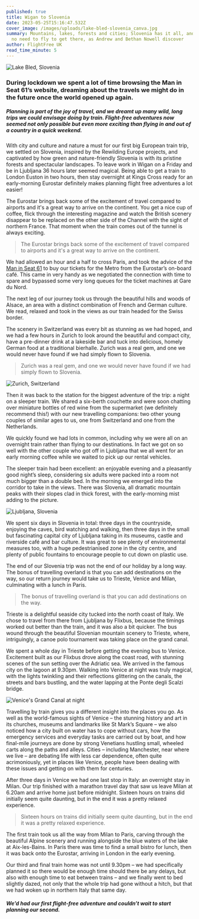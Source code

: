 ```yaml
---
published: true
title: Wigan to Slovenia
date: 2023-05-25T15:16:47.532Z
cover_image: /images/uploads/lake-bled-slovenia_canva.jpg
summary: Mountains, lakes, forests and cities; Slovenia has it all, and there's
  no need to fly to get there, as Andrew and Bethan Nowell discover
author: FlightFree UK
read_time_minute: 5
---
```

![](/images/uploads/lake-bled-slovenia_canva.jpg "Lake Bled, Slovenia")

### During lockdown we spent a lot of time browsing the Man in Seat 61’s website, dreaming about the travels we might do in the future once the world opened up again.

##### Planning is part of the joy of travel, and we dreamt up many wild, long trips we could envisage doing by train. Flight-free adventures now seemed not only possible but even more exciting than flying in and out of a country in a quick weekend.

With city and culture and nature a must for our first big European train trip, we settled on Slovenia, inspired by the Rewilding Europe projects, and captivated by how green and nature-friendly Slovenia is with its pristine forests and spectacular landscapes. To leave work in Wigan on a Friday and be in Ljubljana 36 hours later seemed magical. Being able to get a train to London Euston in two hours, then stay overnight at Kings Cross ready for an early-morning Eurostar definitely makes planning flight free adventures a lot easier!

The Eurostar brings back some of the excitement of travel compared to airports and it's a great way to arrive on the continent. You get a nice cup of coffee, flick through the interesting magazine and watch the British scenery disappear to be replaced on the other side of the Channel with the sight of northern France. That moment when the train comes out of the tunnel is always exciting.

> The Eurostar brings back some of the excitement of travel compared to airports and it's a great way to arrive on the continent.

We had allowed an hour and a half to cross Paris, and took the advice of the [Man in Seat 61](https://www.seat61.com/) to buy our tickets for the Metro from the Eurostar’s on-board café. This came in very handy as we negotiated the connection with time to spare and bypassed some very long queues for the ticket machines at Gare du Nord. 

The next leg of our journey took us through the beautiful hills and woods of Alsace, an area with a distinct combination of French and German culture. We read, relaxed and took in the views as our train headed for the Swiss border. 

The scenery in Switzerland was every bit as stunning as we had hoped, and we had a few hours in Zurich to look around the beautiful and compact city, have a pre-dinner drink at a lakeside bar and tuck into delicious, homely German food at a traditional bierhalle. Zurich was a real gem, and one we would never have found if we had simply flown to Slovenia. 

> Zurich was a real gem, and one we would never have found if we had simply flown to Slovenia. 

![](/images/uploads/zurich_a-newell.jpg "Zurich, Switzerland")

Then it was back to the station for the biggest adventure of the trip: a night on a sleeper train. We shared a six-berth couchette and were soon chatting over miniature bottles of red wine from the supermarket (we definitely recommend this!) with our new travelling companions: two other young couples of similar ages to us, one from Switzerland and one from the Netherlands. 

We quickly found we had lots in common, including why we were all on an overnight train rather than flying to our destinations. In fact we got on so well with the other couple who got off in Ljubljana that we all went for an early morning coffee while we waited to pick up our rental vehicles.

The sleeper train had been excellent: an enjoyable evening and a pleasantly good night’s sleep, considering six adults were packed into a room not much bigger than a double bed. In the morning we emerged into the corridor to take in the views. There was Slovenia, all dramatic mountain peaks with their slopes clad in thick forest, with the early-morning mist adding to the picture.

![](/images/uploads/ljubljana-slovenia_canva.jpg "Ljubljana, Slovenia")

We spent six days in Slovenia in total: three days in the countryside, enjoying the caves, bird watching and walking, then three days in the small but fascinating capital city of Ljubljana taking in its museums, castle and riverside café and bar culture. It was great to see plenty of environmental measures too, with a huge pedestrianised zone in the city centre, and plenty of public fountains to encourage people to cut down on plastic use. 

The end of our Slovenia trip was not the end of our holiday by a long way. The bonus of travelling overland is that you can add destinations on the way, so our return journey would take us to Trieste, Venice and Milan, culminating with a lunch in Paris.

> The bonus of travelling overland is that you can add destinations on the way.

Trieste is a delightful seaside city tucked into the north coast of Italy. We chose to travel from there from Ljubljana by Flixbus, because the timings worked out better than the train, and it was also a bit quicker. The bus wound through the beautiful Slovenian mountain scenery to Trieste, where, intriguingly, a canoe polo tournament was taking place on the grand canal.

We spent a whole day in Trieste before getting the evening bus to Venice. Excitement built as our Flixbus drove along the coast road, with stunning scenes of the sun setting over the Adriatic sea. We arrived in the famous city on the lagoon at 9.30pm. Walking into Venice at night was truly magical, with the lights twinkling and their reflections glittering on the canals, the streets and bars bustling, and the water lapping at the Ponte degli Scalzi bridge.

![](/images/uploads/venice_canva.jpg "Venice's Grand Canal at night")

Travelling by train gives you a different insight into the places you go. As well as the world-famous sights of Venice – the stunning history and art in its churches, museums and landmarks like St Mark’s Square – we also noticed how a city built on water has to cope without cars, how the emergency services and everyday tasks are carried out by boat, and how final-mile journeys are done by strong Venetians hustling small, wheeled carts along the paths and alleys. Cities – including Manchester, near where we live – are debating life with less car dependence, often quite acrimoniously, yet in places like Venice, people have been dealing with these issues and getting on with them for centuries.

After three days in Venice we had one last stop in Italy: an overnight stay in Milan. Our trip finished with a marathon travel day that saw us leave Milan at 6.20am and arrive home just before midnight. Sixteen hours on trains did initially seem quite daunting, but in the end it was a pretty relaxed experience. 

> Sixteen hours on trains did initially seem quite daunting, but in the end it was a pretty relaxed experience. 

The first train took us all the way from Milan to Paris, carving through the beautiful Alpine scenery and running alongside the blue waters of the lake at Aix-les-Bains. In Paris there was time to find a small bistro for lunch, then it was back onto the Eurostar, arriving in London in the early evening. 

Our third and final train home was not until 9.30pm – we had specifically planned it so there would be enough time should there be any delays, but also with enough time to eat between trains – and we finally went to bed slightly dazed, not only that the whole trip had gone without a hitch, but that we had woken up in northern Italy that same day. 

##### We’d had our first flight-free adventure and couldn’t wait to start planning our second.